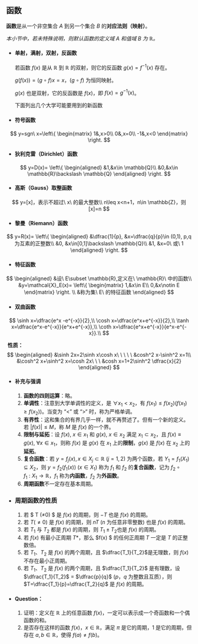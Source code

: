##  函数

**函数**是从一个非空集合 $A$ 到另一个集合 $B$ 的**对应法则（映射）**。

*本小节中，若未特殊说明，则默认函数的定义域 $A$ 和值域 $B$ 为 $\mathbb{R}$。*

- #### 单射，满射，双射，反函数

  若函数 $f(x)$ 是从 $\mathbb{R}$ 到 $\mathbb{R}$ 的双射，则它的反函数 $g(x)=f^{-1}(x)$ 存在。

   $g(f(x))=(g\circ f)x=x$，$(g\circ f)$ 为恒同映射。

   $g(x)$ 也是双射，它的反函数是 $f(x)$，即 $f(x)=g^{-1}(x)$。

  下面列出几个大学可能要用到的新函数

- #### 符号函数

$$
y=sgn\ x=\left\{
\begin{matrix}
	1&,x>0\\
	0&,x=0\\
	-1&,x<0
\end{matrix}
\right.
$$

- ####  狄利克雷（Dirichlet）函数

$$
y=D(x)=
\left\{
\begin{aligned}
	&1,&x\in \mathbb{Q}\\
	&0,&x\in \mathbb{R}\backslash \mathbb{Q}
\end{aligned}
\right.
$$

- ####  高斯（Gauss）取整函数

$$
y=[x]，表示不超过\ x\ 的最大整数\\
n\leq x<n+1，n\in \mathbb{Z}，则[x]=n
$$

- ####  黎曼（Riemann）函数

$$
y=R(x)=
\left\{
\begin{aligned}
&\dfrac{1}{p}, &x=\dfrac{q}{p}\in (0,1), p,q为互素的正整数\\
&0, &x\in[0,1]\backslash \mathbb{Q}\\
&1, &x=0\ 或\ 1
\end{aligned}
\right.
$$

- ####  特征函数

$$
\begin{aligned}
&设\ E\subset \mathbb{R},定义在\ \mathbb{R}\ 中的函数\\ 
&y=\mathcal{X}_E(x)=
\left\{
\begin{matrix}
	1,&x\in E\\
	0,&x\notin E
\end{matrix}
\right.
\\
&称为集\ E\ 的特征函数
\end{aligned}
$$

- ####  双曲函数

$$
\sinh x=\dfrac{e^x -e^{-x}}{2},\\
\cosh x=\dfrac{e^x+e^{-x}}{2},\\
\tanh x=\dfrac{e^x-e^{-x}}{e^x+e^{-x}},\\
\coth x=\dfrac{e^x+e^{-x}}{e^x-e^{-x}}.\\
$$

​		**性质：**
$$
\begin{aligned}
&\sinh 2x=2\sinh x\cosh x\ \ \ \ \ &cosh^2 x-\sinh^2 x=1\\
&\cosh^2 x+\sinh^2 x=\cosh 2x\ \ \ &cosh x=1+2\sinh^2 \dfrac{x}{2}
\end{aligned}
$$

- #### 补充与强调

    1. **函数的四则运算**：略。
    2. **单调性**：注意到大学单调性的定义，是 $\forall x_1<x_2$，有 $f(x_1)\leq f(x_2)(f(x_1)\geq f(x_2))$。当变为 “$<$” 或 “$>$“ 时，称为严格单调。
    3. **有界性**：这和集合的有界几乎一样，就不再赘述了。但有一个新的定义。若 $\vert f(x)\vert\leq M$，称 $M$ 是 $f(x)$ 的一个界。
    4. **限制与延拓**：设 $f(x),\ x\in x_1$ 和 $g(x),\ x\in x_2$ 满足 $x_1\subset x_2$，且 $f(x)\equiv g(x),\ \forall x\in x_1$，则称 $f(x)$ 是 $g(x)$ 在 $x_1$ 上的**限制**，$g(x)$ 是 $f(x)$ 在 $x_2$ 上的**延拓**。
    5. **复合函数**：若 $y=f_j(x), x\in X_j\subset \mathbb{R}\ (j=1,2)$ 为两个函数，若 $Y_1=f_1(X_1) \subseteq X_2$，则 $y=f_2(f_1(x))\ (x\in X_1)$ 称为 $f_1$ 和 $f_2$ 的**复合函数**，记为 $f_2\circ f_1\ : \ X_1\rightarrow \mathbb{R}$，$f_1$ 称为**内函数**，$f_2$ 为**外函数**。
    6. **周期函数**不一定存在基本周期。



- ###  周期函数的性质

  1. 若 $ T (≠0) $ 是 $f(x)$ 的周期，则 $-T$ 也是 $f(x)$ 的周期。
  2. 若  $T (≠0)$ 是 $f(x)$ 的周期，则 $nT$ ($n$ 为任意非零整数) 也是 $f(x)$ 的周期。
  3. 若 $T_1$ 与 $T_2$ 都是 $f(x)$ 的周期，则 $T_1\pm T_2$也是 $f(x)$ 的周期。
  4. 若 $f(x)$ 有最小正周期 $T$*，那么 $f(x) $ 的任何正周期 $T$ 一定是 $T$ 的正整数倍。
  5. 若 $T_1$、$T_2$ 是 $f(x)$ 的两个周期，且 $\dfrac{T_1}{T_2}$是无理数，则 $f(x)$ 不存在最小正周期。
  6. 若 $T_1$、$T_2$ 是 $f(x)$ 的两个周期，且 $\dfrac{T_1}{T_2}$ 是有理数，设 $\dfrac{T_1}{T_2}$ = $\dfrac{p}{q}$ ($p$，$q$ 为整数且互质），则 $T=\dfrac{T_1}{p}=\dfrac{T_2}{q}$ 是 $f(x)$ 的周期。

- #### Question：
  1. 证明：定义在 $\mathbb{R}$ 上的任意函数 $f(x)$，一定可以表示成一个奇函数和一个偶函数的和。
  2. 是否存在这样的函数 $f(x)，x\in \mathbb{R}$，满足 $\pi$ 是它的周期，$1$ 是它的周期，但存在 $a,b\in \mathbb{R}$，使得 $f(a)\neq f(b)$。



